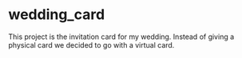 # wedding_card

This project is the invitation card for my wedding. Instead of giving a physical card we decided to go with a virtual card.
